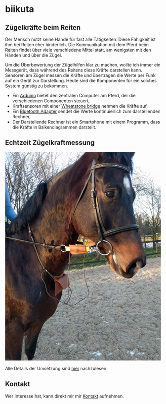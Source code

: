 # biikuta

## Zügelkräfte beim Reiten

Der Mensch nutzt seine Hände für fast alle Tätigkeiten. Diese Fähigkeit ist ihm
bei Reiten eher hinderlich. Die Kommunikation mit dem Pferd beim Reiten findet
über viele verschiedene Mittel statt, am wenigsten mit den Händen und über die
Zügel.

Um die Überbewertung der Zügelhilfen klar zu machen, wollte ich immer ein
Messgerät, dass während des Reitens diese Kräfte darstellen kann. Sensoren am
Zügel messen die Kräfte und übertragen die Werte per Funk auf ein Gerät zur
Darstellung. Heute sind die Komponenten für ein solches System günstig zu
bekommen.

- Ein [Arduino](https://www.arduino.cc/) bietet den zentralen Computer am
  Pferd, der die verschiedenen Componenten steuert,
- Kraftsensoren mit einer [Wheatstone
  bridge](https://en.wikipedia.org/wiki/Wheatstone_bridge) nehmen die Kräfte
  auf,
- Ein [Bluetooth Adapter](documentation/file1512931637830.jpg) sendet die Werte
  kontinuierlich zum darstellenden Rechner,
- Der Darstellende Rechner ist ein Smartphone mit einem Programm, dass die
  Kräfte in Balkendiagrammen darstellt.

## Echtzeit Zügelkraftmessung

![Fertiges Modell](documentation/IMG_20180213_164304.jpg)

Alle Details der Umsetzung sind [hier](documentation/) nachzulesen.

## Kontakt

Wer Interesse hat, kann direkt mir mir [Kontakt](mailto:biikuta@emdete.de) aufnehmen.
